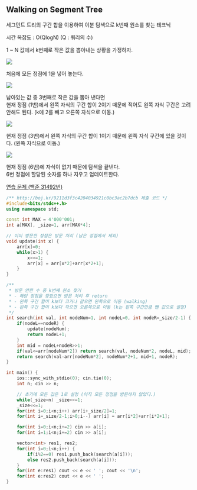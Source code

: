 ## Walking on Segment Tree
세그먼트 트리의 구간 합을 이용하여 이분 탐색으로 k번째 원소를 찾는 테크닉

시간 복잡도 : O(QlogN) (Q : 쿼리의 수)

1 ~ N 값에서 k번째로 작은 값을 뽑아내는 상황을 가정하자.

![](https://github.com/user-attachments/assets/e429f587-0b4d-4188-9337-b69e80b1618e)

처음에 모든 정점에 1을 넣어 놓는다.

![](https://github.com/user-attachments/assets/9f679c39-ccc5-4689-8403-1037f9ef3014)

남아있는 값 중 3번째로 작은 값을 뽑아 낸다면  
현재 정점 (1번)에서 왼쪽 자식의 구간 합이 2이기 때문에 적어도 왼쪽 자식 구간은 고려 안해도 된다. (k에 2를 빼고 오른쪽 자식으로 이동.)

![](https://github.com/user-attachments/assets/792c8bea-ad14-49ee-b549-05e9fde5ef99)

현재 정점 (3번)에서 왼쪽 자식의 구간 합이 1이기 때문에 왼쪽 자식 구간에 있을 것이다. (왼쪽 자식으로 이동.)

![](https://github.com/user-attachments/assets/e3ca51b2-4b08-43c9-99a7-8e941d2fba53)

현재 정점 (6번)에 자식이 없기 때문에 탐색을 끝낸다.  
6번 정점에 할당된 숫자를 하나 지우고 업데이트한다.

[연습 문제 (백준 31492번)](https://www.acmicpc.net/problem/31492)

``` c++
/** http://boj.kr/9211d3f3c4204034921c0bc3ac2b7dcb 제출 코드 */
#include<bits/stdc++.h>
using namespace std;

const int MAX = 4'000'001;
int a[MAX], _size=1, arr[MAX*4];

// 이미 방문한 정점은 방문 처리 (남은 정점에서 제외)
void update(int x) {
    arr[x]=0;
    while(x>1) {
        x>>=1;
        arr[x] = arr[x*2]+arr[x*2+1];
    }
}

/** 
 * 방문 안한 수 중 k번째 원소 찾기
 * - 해당 정점을 찾았으면 방문 처리 후 return
 * - 왼쪽 구간 합이 k보다 크거나 같으면 왼쪽으로 이동 (walking)
 * - 왼쪽 구간 합이 k보다 작으면 오른쪽으로 이동 (k는 왼쪽 구간만큼 뺀 값으로 설정)
 */
int search(int val, int nodeNum=1, int nodeL=0, int nodeR=_size/2-1) {
    if(nodeL==nodeR) {
        update(nodeNum);
        return nodeL+1;
    }
    int mid = nodeL+nodeR>>1;
    if(val<=arr[nodeNum*2]) return search(val, nodeNum*2, nodeL, mid);
    return search(val-arr[nodeNum*2], nodeNum*2+1, mid+1, nodeR);
}

int main() {
    ios::sync_with_stdio(0); cin.tie(0);
    int n; cin >> n;

    // 초기에 모든 값은 1로 설정 (아직 모든 정점을 방문하지 않았다.)
    while(_size<n) _size<<=1;
    _size<<=1;
    for(int i=0;i<n;i++) arr[i+_size/2]=1;
    for(int i=_size/2-1;i>0;i--) arr[i] = arr[i*2]+arr[i*2+1];

    for(int i=0;i<n;i+=2) cin >> a[i];
    for(int i=1;i<n;i+=2) cin >> a[i];

    vector<int> res1, res2;
    for(int i=0;i<n;i++) {
        if(i%2==0) res1.push_back(search(a[i]));
        else res2.push_back(search(a[i]));
    }
    for(int e:res1) cout << e << ' '; cout << '\n';
    for(int e:res2) cout << e << ' ';
}
```
